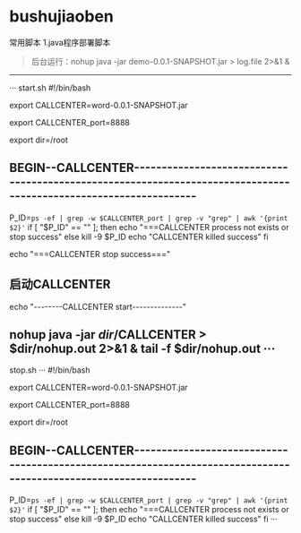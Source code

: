 # bushujiaoben
常用脚本
1.java程序部署脚本
> 后台运行：nohup java -jar demo-0.0.1-SNAPSHOT.jar  > log.file  2>&1 &

---
···
start.sh
#!/bin/bash 
 
export CALLCENTER=word-0.0.1-SNAPSHOT.jar
 
export CALLCENTER_port=8888
 
export dir=/root
 
## BEGIN--CALLCENTER-----------------------------------------------------------------------------------------------------------------
P_ID=`ps -ef | grep -w $CALLCENTER_port | grep -v "grep" | awk '{print $2}'`
if [ "$P_ID" == "" ]; then
	echo "===CALLCENTER process not exists or stop success"
else
	kill -9 $P_ID
	echo "CALLCENTER killed success"
fi
 
echo "===CALLCENTER stop success==="
## 启动CALLCENTER
echo "--------CALLCENTER start--------------"
 
nohup java -jar $dir/$CALLCENTER   > $dir/nohup.out 2>&1 &
tail -f $dir/nohup.out
···
---

stop.sh
···
#!/bin/bash

 
export CALLCENTER=word-0.0.1-SNAPSHOT.jar
 
export CALLCENTER_port=8888
 
export dir=/root
 
## BEGIN--CALLCENTER-----------------------------------------------------------------------------------------------------------------
P_ID=`ps -ef | grep -w $CALLCENTER_port | grep -v "grep" | awk '{print $2}'`
if [ "$P_ID" == "" ]; then
	echo "===CALLCENTER process not exists or stop success"
else
	kill -9 $P_ID
	echo "CALLCENTER killed success"
fi
···
